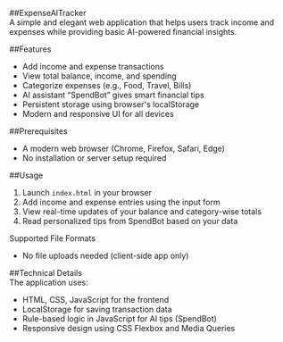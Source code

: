 ##ExpenseAITracker  
A simple and elegant web application that helps users track income and expenses while providing basic AI-powered financial insights.

##Features  
- Add income and expense transactions  
- View total balance, income, and spending  
- Categorize expenses (e.g., Food, Travel, Bills)  
- AI assistant “SpendBot” gives smart financial tips  
- Persistent storage using browser's localStorage  
- Modern and responsive UI for all devices  

##Prerequisites  
- A modern web browser (Chrome, Firefox, Safari, Edge)  
- No installation or server setup required  

##Usage  
1. Launch `index.html` in your browser  
2. Add income and expense entries using the input form  
3. View real-time updates of your balance and category-wise totals  
4. Read personalized tips from SpendBot based on your data  

Supported File Formats  
- No file uploads needed (client-side app only)  

##Technical Details  
The application uses:

- HTML, CSS, JavaScript for the frontend  
- LocalStorage for saving transaction data  
- Rule-based logic in JavaScript for AI tips (SpendBot)  
- Responsive design using CSS Flexbox and Media Queries  


